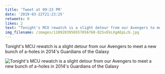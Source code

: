 ```yaml
---
title: 'Tweet at 09:23 PM'
date: '2019-03-22T21:23:25'
retweets: 0
likes: 2
text: "Tonight's MCU rewatch is a slight detour from our Avengers to meet a new bunch of a-holes in 2014's Guardians of the Galaxy"
img_filename: /images/1109203956557856768-D2SvEkLXgAEpLcb.jpg
---
```

Tonight's MCU rewatch is a slight detour from our Avengers to meet a new bunch of a-holes in 2014's Guardians of the Galaxy

![Tonight's MCU rewatch is a slight detour from our Avengers to meet a new bunch of a-holes in 2014's Guardians of the Galaxy](/images/1109203956557856768-D2SvEkLXgAEpLcb.jpg "Tonight's MCU rewatch is a slight detour from our Avengers to meet a new bunch of a-holes in 2014's Guardians of the Galaxy")